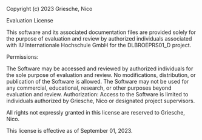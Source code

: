 Copyright (c) 2023 Griesche, Nico

Evaluation License

This software and its associated documentation files are provided solely for the purpose of evaluation and review by authorized individuals associated with IU Internationale Hochschule GmbH for the DLBROEPRS01_D project.

Permissions:

The Software may be accessed and reviewed by authorized individuals for the sole purpose of evaluation and review.
No modifications, distribution, or publication of the Software is allowed.
The Software may not be used for any commercial, educational, research, or other purposes beyond evaluation and review.
Authorization: Access to the Software is limited to individuals authorized by Griesche, Nico or designated project supervisors.

All rights not expressly granted in this license are reserved to Griesche, Nico.

This license is effective as of September 01, 2023.
